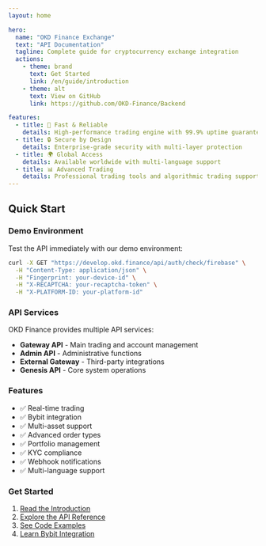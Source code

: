 ```yaml
---
layout: home

hero:
  name: "OKD Finance Exchange"
  text: "API Documentation"
  tagline: Complete guide for cryptocurrency exchange integration
  actions:
    - theme: brand
      text: Get Started
      link: /en/guide/introduction
    - theme: alt
      text: View on GitHub
      link: https://github.com/OKD-Finance/Backend

features:
  - title: 🚀 Fast & Reliable
    details: High-performance trading engine with 99.9% uptime guarantee
  - title: 🔒 Secure by Design
    details: Enterprise-grade security with multi-layer protection
  - title: 🌍 Global Access
    details: Available worldwide with multi-language support
  - title: 📊 Advanced Trading
    details: Professional trading tools and algorithmic trading support
---
```


## Quick Start

### Demo Environment

Test the API immediately with our demo environment:

```bash
curl -X GET "https://develop.okd.finance/api/auth/check/firebase" \
  -H "Content-Type: application/json" \
  -H "Fingerprint: your-device-id" \
  -H "X-RECAPTCHA: your-recaptcha-token" \
  -H "X-PLATFORM-ID: your-platform-id"
```

### API Services

OKD Finance provides multiple API services:

- **Gateway API** - Main trading and account management
- **Admin API** - Administrative functions
- **External Gateway** - Third-party integrations
- **Genesis API** - Core system operations

### Features

- ✅ Real-time trading
- ✅ Bybit integration
- ✅ Multi-asset support
- ✅ Advanced order types
- ✅ Portfolio management
- ✅ KYC compliance
- ✅ Webhook notifications
- ✅ Multi-language support

### Get Started

1. [Read the Introduction](/en/guide/introduction)
2. [Explore the API Reference](/en/api/overview)
3. [See Code Examples](/en/examples/basic-usage)
4. [Learn Bybit Integration](/en/bybit/overview) 